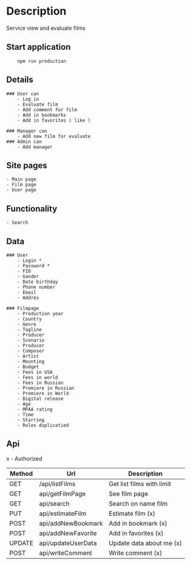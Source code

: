 # Description
Service view and evaluate films 

## Start application 

```
	npm run production
```

## Details 
	### User can
		- Log in
		- Evaluate film
		- Add comment for film 
		- Add in bookmarks
		- Add in favorites ( like )

    ### Manager can
    	- Add new film for evaluate
    ### Admin can
    	- Add manager

## Site pages
	- Main page
	- Film page 
	- User page

## Functionality 
	- Search

## Data
	### User 
		- Login * 
		- Password * 
		- FIO
		- Gander 
		- Date birthday 
		- Phone number
		- Email
		- Addres

    ### Filmpage
    	- Production year
    	- Country
    	- Genre
    	- Tagline
    	- Producer
    	- Scenario
    	- Producer
    	- Composer
    	- Artist
    	- Mounting
    	- Budget
    	- Fees in USA
    	- Fees in world
    	- Fees in Russian
    	- Premiere in Russian
    	- Premiere in World
    	- Digital release
    	- Age
    	- MPAA rating
    	- Time
    	- Starring
    	- Roles duplicatied

## Api
x - Authorized

| Method | Url | Description |
| ------ | --- | ----------- |
| GET | /api/listFilms | Get list films with limit |
| GET | api/getFilmPage | See film page |
| GET| api/search | Search on name film |
| PUT | api/estimateFilm | Estimate film (x) |
| POST | api/addNewBookmark | Add in bookmark (x) |
| POST | api/addNewFavorite | Add in favorites (x) |
| UPDATE | api/updateUserData | Update data about me (x) |
| POST | api/writeComment | Write comment (x) |

